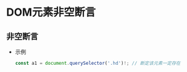 # DOM元素非空断言

## 非空断言

+ 示例

  ```js
  const a1 = document.querySelector('.hd')!; // 断定该元素一定存在
  ```
